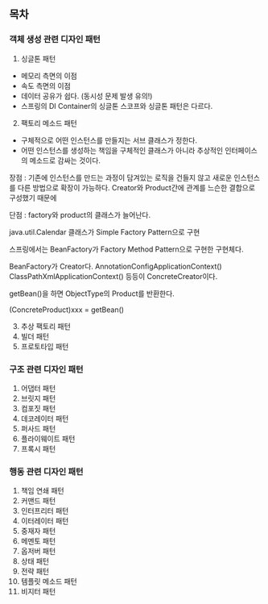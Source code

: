 ## 목차
### 객체 생성 관련 디자인 패턴
1. 싱글톤 패턴
- 메모리 측면의 이점
- 속도 측면의 이점
- 데이터 공유가 쉽다. (동시성 문제 발생 유의!)
- 스프링의 DI Container의 싱글톤 스코프와 싱글톤 패턴은 다르다.

2. 팩토리 메소드 패턴
- 구체적으로 어떤 인스턴스를 만들지는 서브 클래스가 정한다.
- 어떤 인스턴스를 생성하는 책임을 구체적인 클래스가 아니라 추상적인 인터페이스의 메소드로 감싸는 것이다.

장점 : 기존에 인스턴스를 만드는 과정이 담겨있는 로직을 건들지 않고
새로운 인스턴스를 다른 방법으로 확장이 가능하다.
Creator와 Product간에 관계를 느슨한 결합으로 구성했기 때문에

단점 : factory와 product의 클래스가 늘어난다.

java.util.Calendar 클래스가 Simple Factory Pattern으로 구현

스프링에서는 BeanFactory가 Factory Method Pattern으로 구현한
구현체다.

BeanFactory가 Creator다.
AnnotationConfigApplicationContext()
ClassPathXmlApplicationContext() 등등이 ConcreteCreator이다.

getBean()을 하면 ObjectType의 Product를 반환한다.

(ConcreteProduct)xxx = getBean()

3. 추상 팩토리 패턴
4. 빌더 패턴
5. 프로토타입 패턴

### 구조 관련 디자인 패턴
1. 어댑터 패턴
2. 브릿지 패턴
3. 컴포짓 패턴
4. 데코레이터 패턴
5. 퍼사드 패턴
6. 플라이웨이트 패턴
7. 프록시 패턴

### 행동 관련 디자인 패턴
1. 책임 연쇄 패턴
2. 커맨드 패턴
3. 인터프리터 패턴
4. 이터레이터 패턴
5. 중재자 패턴
6. 메멘토 패턴
7. 옵저버 패턴
8. 상태 패턴
9. 전략 패턴
10. 템플릿 메소드 패턴
11. 비지터 패턴